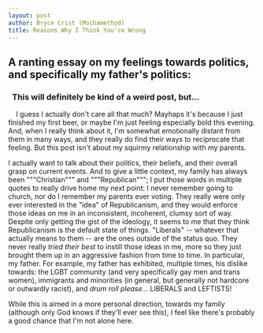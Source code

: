 ```yaml
---
layout: post
author: Bryce Crist (Mochamethod)
title: Reasons Why I Think You're Wrong
--- 
```

## A ranting essay on my feelings towards politics, and specifically my father's politics:  
### &nbsp;&nbsp;This will definitely be kind of a weird post, but...  

&nbsp;&nbsp;&nbsp;&nbsp;I guess I actually don't care all that much? Mayhaps it's because I just finished my first beer, or maybe I'm just feeling especially bold this evening. And, when I really think about it, I'm somewhat emotionally distant from them in many ways, and they really do find their ways to reciprocate that feeling. But this post isn't about my squirmy relationship with my parents.  

I actually want to talk about their politics, their beliefs, and their overall grasp on current events. And to give a little context, my family has always been """Christian""" and """Republican"""; I put those words in multiple quotes to really drive home my next point: I never remember going to church, nor do I remember my parents ever voting. They really were only ever interested in the "idea" of Republicanism, and they would enforce those ideas on me in an inconsistent, incoherent, clumsy sort of way. Despite only getting the gist of the ideology, it seems to me that they think Republicanism is the default state of things. "Liberals" -- whatever that actually means to them -- are the ones outside of the status quo. They never really *tried their best* to instill those ideas in me, more so they just brought them up in an aggressive fashion from time to time. In particular, my father. For example, my father has exhibited, multiple times, his dislike towards: the LGBT community (and very specifically gay men and trans women), immigrants and minorities (in general, but generally not hardcore or outwardly racist), and *drum roll please...* LIBERALS and LEFTISTS!  

While this is aimed in a more personal direction, towards my family (although only God knows if they'll ever see this), I feel like there's probably a good chance that I'm not alone here.   

